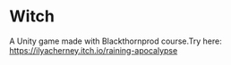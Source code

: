 # Witch
 A Unity game made with Blackthornprod course.Try here: https://ilyacherney.itch.io/raining-apocalypse
